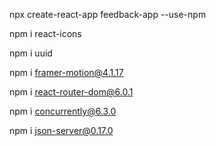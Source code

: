 <!-- --use npm overides yarn -->
npx create-react-app feedback-app --use-npm

npm i react-icons
<!-- generates unique ids -->
npm i uuid
<!-- animation -->
npm i framer-motion@4.1.17

npm i react-router-dom@6.0.1

npm i concurrently@6.3.0

npm i json-server@0.17.0
